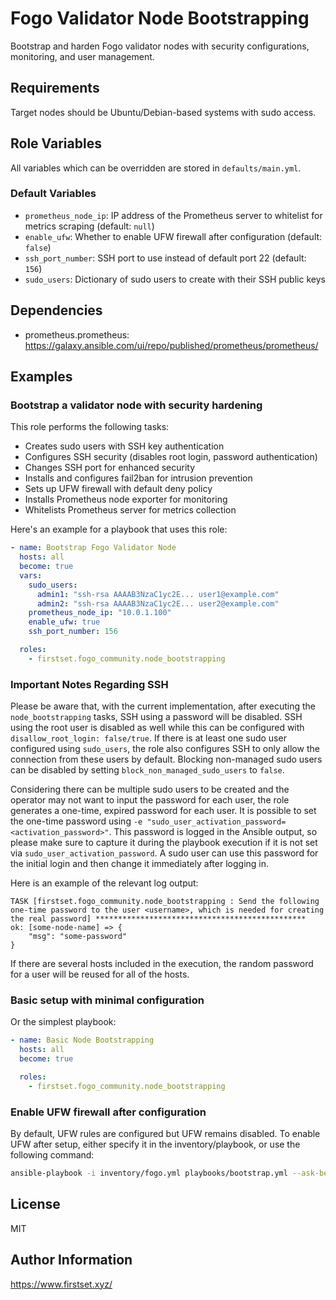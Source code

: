 # Fogo Validator Node Bootstrapping

Bootstrap and harden Fogo validator nodes with security configurations, monitoring, and user management.

## Requirements

Target nodes should be Ubuntu/Debian-based systems with sudo access.

## Role Variables

All variables which can be overridden are stored in `defaults/main.yml`.

### Default Variables

- `prometheus_node_ip`: IP address of the Prometheus server to whitelist for metrics scraping (default: `null`)
- `enable_ufw`: Whether to enable UFW firewall after configuration (default: `false`)
- `ssh_port_number`: SSH port to use instead of default port 22 (default: `156`)
- `sudo_users`: Dictionary of sudo users to create with their SSH public keys

## Dependencies

- prometheus.prometheus: <https://galaxy.ansible.com/ui/repo/published/prometheus/prometheus/>

## Examples

### Bootstrap a validator node with security hardening

This role performs the following tasks:

- Creates sudo users with SSH key authentication
- Configures SSH security (disables root login, password authentication)
- Changes SSH port for enhanced security
- Installs and configures fail2ban for intrusion prevention
- Sets up UFW firewall with default deny policy
- Installs Prometheus node exporter for monitoring
- Whitelists Prometheus server for metrics collection

Here's an example for a playbook that uses this role:

```yml
- name: Bootstrap Fogo Validator Node
  hosts: all
  become: true
  vars:
    sudo_users:
      admin1: "ssh-rsa AAAAB3NzaC1yc2E... user1@example.com"
      admin2: "ssh-rsa AAAAB3NzaC1yc2E... user2@example.com"
    prometheus_node_ip: "10.0.1.100"
    enable_ufw: true
    ssh_port_number: 156

  roles:
    - firstset.fogo_community.node_bootstrapping
```

### Important Notes Regarding SSH

Please be aware that, with the current implementation, after executing the `node_bootstrapping` tasks, SSH using a password will be disabled. SSH using the root user is disabled as well while this can be configured with `disallow_root_login: false/true`. If there is at least one sudo user configured using `sudo_users`, the role also configures SSH to only allow the connection from these users by default. Blocking non-managed sudo users can be disabled by setting `block_non_managed_sudo_users` to `false`.

Considering there can be multiple sudo users to be created and the operator may not want to input the password for each user, the role generates a one-time, expired password for each user. It is possible to set the one-time password using `-e "sudo_user_activation_password=<activation_password>"`. This password is logged in the Ansible output, so please make sure to capture it during the playbook execution if it is not set via `sudo_user_activation_password`. A sudo user can use this password for the initial login and then change it immediately after logging in.

Here is an example of the relevant log output:

```
TASK [firstset.fogo_community.node_bootstrapping : Send the following one-time password to the user <username>, which is needed for creating the real password] ***********************************************
ok: [some-node-name] => {
    "msg": "some-password"
}
```

If there are several hosts included in the execution, the random password for a user will be reused for all of the hosts.

### Basic setup with minimal configuration

Or the simplest playbook:

```yml
- name: Basic Node Bootstrapping
  hosts: all
  become: true

  roles:
    - firstset.fogo_community.node_bootstrapping
```

### Enable UFW firewall after configuration

By default, UFW rules are configured but UFW remains disabled. To enable UFW after setup, either specify it in the inventory/playbook, or use the following command:

```bash
ansible-playbook -i inventory/fogo.yml playbooks/bootstrap.yml --ask-become-pass -e "enable_ufw=true"
```

## License

MIT

## Author Information

<https://www.firstset.xyz/>
